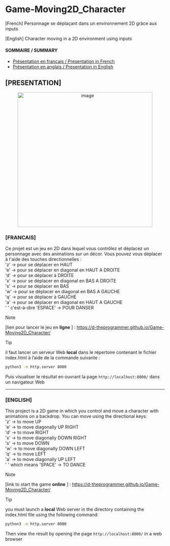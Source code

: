 # Game-Moving2D_Character
[French] Personnage se déplaçant dans un environnement 2D grâce aux inputs 

[English] Character moving in a 2D environment using inputs

#### SOMMAIRE / SUMMARY
- [Présentation en francais / Presentation in French](#francais)
- [Présentation en anglais / Presentation in English](#english)
  
## [PRESENTATION]
<div align="center">
	<img width="426" alt="image" src="https://github.com/D-TheProgrammer/Game-Moving2D_Character/assets/151149998/293e5dcf-e48c-4332-b3df-295f1fc5437b">
</div>

### __[FRANCAIS]__ 

Ce projet est un jeu en 2D dans lequel vous contrôlez et déplacez un personnage avec des animations sur un décor. Vous pouvez vous déplacer à l'aide des touches directionnelles :  
'z' -> pour se déplacer en HAUT  
'e' -> pour se déplacer en diagonal en HAUT A DROITE  
'd' -> pour se déplacer à DROITE  
'x' -> pour se déplacer en diagonal en BAS A DROITE  
's' -> pour se déplacer en BAS  
'w' -> pour se déplacer en diagonal en BAS A GAUCHE  
'q' -> pour se déplacer à GAUCHE  
'a' -> pour se déplacer en diagonal en HAUT A GAUCHE  
' ' c'est-à-dire 'ESPACE' -> POUR DANSER  


> [!NOTE]
> [lien pour lancer le jeu en **ligne** ] : 
> https://d-theprogrammer.github.io/Game-Moving2D_Character/

> [!TIP] 
> il faut lancer un serveur Web **local** dans le répertoire contenant le fichier index.html à l’aide de la commande suivante :
> ```bash
> python3 -m http.server 8000
> ```
> Puis visualiser le résultat en ouvrant la page `http://localhost:8000/` dans un navigateur Web

 
---
### __[ENGLISH]__ 

This project is a 2D game in which you control and move a character with animations on a backdrop. You can move using the directional keys:  
'z' -> to move UP  
'e' -> to move diagonally UP RIGHT  
'd' -> to move RIGHT  
'x' -> to move diagonally DOWN RIGHT  
's' -> to move DOWN   
'w' -> to move diagonally DOWN LEFT  
'q' -> to move LEFT   
'a' -> to move diagonally UP LEFT  
' ' which means 'SPACE' -> TO DANCE  

> [!NOTE]
> [link to start the game **online** ] : 
> https://d-theprogrammer.github.io/Game-Moving2D_Character/

> [!TIP] 
> you must launch a **local** Web server in the directory containing the index.html file using the following command:
> ```bash
> python3 -m http.server 8000
> ```
> Then view the result by opening the page `http://localhost:8000/` in a web browser
